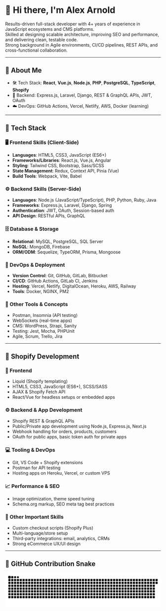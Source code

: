# 👋 Hi there, I'm Alex Arnold

Results-driven full-stack developer with 4+ years of experience in JavaScript ecosystems and CMS platforms.  
Skilled at designing scalable architecture, improving SEO and performance, and delivering clean, testable code.  
Strong background in Agile environments, CI/CD pipelines, REST APIs, and cross-functional collaboration.

---

## 🚀 About Me

- 🛠 Tech Stack: **React**, **Vue.js**, **Node.js**, **PHP**, **PostgreSQL**, **TypeScript**, **Shopify**
- 🔧 Backend: Express.js, Laravel, Django, REST & GraphQL APIs, JWT, OAuth
- ☁️ DevOps: GitHub Actions, Vercel, Netlify, AWS, Docker (learning)

---

## 🧰 Tech Stack

### 🖥️ Frontend Skills (Client-Side)
- **Languages**: HTML5, CSS3, JavaScript (ES6+)
- **Frameworks/Libraries**: React.js, Vue.js, Angular
- **Styling**: Tailwind CSS, Bootstrap, Sass/SCSS
- **State Management**: Redux, Context API, Pinia (Vue)
- **Build Tools**: Webpack, Vite, Babel

### ⚙️ Backend Skills (Server-Side)
- **Languages**: Node.js (JavaScript/TypeScript), PHP, Python, Ruby, Java  
- **Frameworks**: Express.js, Laravel, Django, Spring  
- **Authentication**: JWT, OAuth, Session-based auth  
- **API Design**: RESTful APIs, GraphQL  

### 🗄️ Database & Storage
- **Relational**: MySQL, PostgreSQL, SQL Server  
- **NoSQL**: MongoDB, Firebase  
- **ORM/ODM**: Sequelize, TypeORM, Prisma, Mongoose  

### 🚀 DevOps & Deployment
- **Version Control**: Git, GitHub, GitLab, Bitbucket  
- **CI/CD**: GitHub Actions, GitLab CI, Jenkins  
- **Hosting**: Vercel, Netlify, DigitalOcean, Heroku, AWS, Railway  
- **Tools**: Docker, NGINX, PM2  

### 🧰 Other Tools & Concepts
- Postman, Insomnia (API testing)  
- WebSockets (real-time apps)  
- CMS: WordPress, Strapi, Sanity  
- Testing: Jest, Mocha, PHPUnit  
- Agile, Scrum, Trello, Jira  

---

## 🛒 Shopify Development

### 🧩 Frontend
- Liquid (Shopify templating)  
- HTML5, CSS3, JavaScript (ES6+), SCSS/SASS  
- AJAX & Shopify Fetch API  
- React/Vue for headless setups or embedded apps  

### ⚙️ Backend & App Development
- Shopify REST & GraphQL APIs  
- Public/Private app development using Node.js, Express.js, Next.js  
- Webhook handling for orders, products, customers  
- OAuth for public apps, basic token auth for private apps  

### 💻 Tooling & DevOps
- Git, VS Code + Shopify extensions  
- Postman for API testing  
- Hosting apps on Heroku, Vercel, or custom VPS  

### 📈 Performance & SEO
- Image optimization, theme speed tuning  
- Schema.org markup, SEO meta tag best practices  

### 🤝 Other Important Skills
- Custom checkout scripts (Shopify Plus)  
- Multi-language/store setup  
- Third-party integrations: email, analytics, CRMs  
- Strong eCommerce UX/UI design  

---

## 🐍 GitHub Contribution Snake

<p align="center">
  <img src="https://raw.githubusercontent.com/NovaNoodle7/snk/output/github-contribution-grid-snake.svg" alt="GitHub Snake Animation" />
</p>
